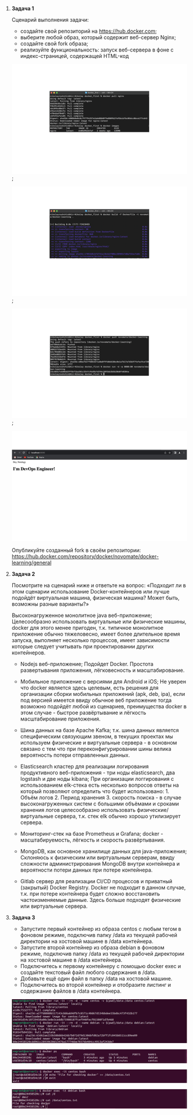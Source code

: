 1. **Задача 1**
    
    Сценарий выполнения задачи:

    - создайте свой репозиторий на https://hub.docker.com;
    - выберите любой образ, который содержит веб-сервер Nginx;
    - создайте свой fork образа;
    - реализуйте функциональность: запуск веб-сервера в фоне с индекс-страницей, содержащей HTML-код

    ![docker_5-3](docker_5-3.png);

    ![docker_5-3_1](docker_5-3_1.png);

    ![docker_5-3_2](docker_5-3_2.png);
    
    ![docker_5-3_3](./docker_5-3_3.png)

    Опубликуйте созданный fork в своём репозитории: https://hub.docker.com/repository/docker/novomate/docker-learning/general

2. **Задача 2**

    Посмотрите на сценарий ниже и ответьте на вопрос: «Подходит ли в этом сценарии использование Docker-контейнеров или лучше подойдёт виртуальная машина, физическая машина? Может быть, возможны разные варианты?»

    Высоконагруженное монолитное java веб-приложение; Целесообразно использовать виртуальные или физические машины, docker для этого менее пригоден, т.к. типичное монолитное приложение обычно тяжеловесно, имеет более длительное время запуска, выполняет несколько процессов, имеет зависимости которые следует учитывать при проектировании других контейнеров.

    - Nodejs веб-приложение; Подойдет Docker. Простота развертывания приложения, лёгковесность и масштабирование.

    - Мобильное приложение c версиями для Android и iOS; Не уверен что docker является здесь целевым, есть решения для организации сборки мобильных приложений (apk, deb, ipa), если под версией имеется ввиду обычное веб приложение тогда возможно подойдёт любой из сценариев, преимущества docker в этом случае - быстрое развёртывание и лёгкость масштабирование приложения.

    - Шина данных на базе Apache Kafka; т.к. шина данных является специфическим связующим звеном, в текущих проектах мы используем физические и виртуальные сервера - в основном связано с тем что при переконфигурировании шины велика вероятность потери отправленных данных.

    - Elasticsearch кластер для реализации логирования продуктивного веб-приложения - три ноды elasticsearch, два logstash и две ноды kibana; При организации логгирования с использованием elk-стека есть несколько вопросов ответы на который позволяют определить что будет использовано: 1. Объём логов 2. Период хранения 3. скорость поиска - в случае высоконагруженных систем с большими объёмами и сроками хранения логов целесообразно использовать физические/виртуальные сервера, т.к. стек elk обычно хорошо утилизирует сервера.

    - Мониторинг-стек на базе Prometheus и Grafana; docker - масштабируемость, лёгкость и скорость развёртывания.

    - MongoDB, как основное хранилище данных для java-приложения; Склоняюсь к физическим или виртуальным серверам, ввиду сложности администрирования MongoDB внутри контейнера и вероятности потери данных при потере контейнера.

    - Gitlab сервер для реализации CI/CD процессов и приватный (закрытый) Docker Registry. Docker не подходит в данном случае, т.к. при потере контейнера будет сложно восстановить частоизменяемые данные. Здесь больше подходят физические или виртуальные сервера.

3. **Задача 3**

    - Запустите первый контейнер из образа centos c любым тегом в фоновом режиме, подключив папку /data из текущей рабочей директории на хостовой машине в /data контейнера.
    - Запустите второй контейнер из образа debian в фоновом режиме, подключив папку /data из текущей рабочей директории на хостовой машине в /data контейнера.
    - Подключитесь к первому контейнеру с помощью docker exec и создайте текстовый файл любого содержания в /data.
    - Добавьте ещё один файл в папку /data на хостовой машине.
    - Подключитесь во второй контейнер и отобразите листинг и содержание файлов в /data контейнера.

    ![docker_5-3_3-1](docker_5-3_3-1.png)

    ![docker_5-3_3-2](docker_5-3_3-2.png)

    ![docker_5-3_3-3](docker_5-3_3-3.png)

    ![docker_5-3_3-4](docker_5-3_3-4.png)
